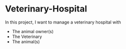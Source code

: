 # Veterinary-Hospital

In this project, I want to manage a veterinary hospital with

- The animal owner(s)
- The Veterinary
- The animal(s)
